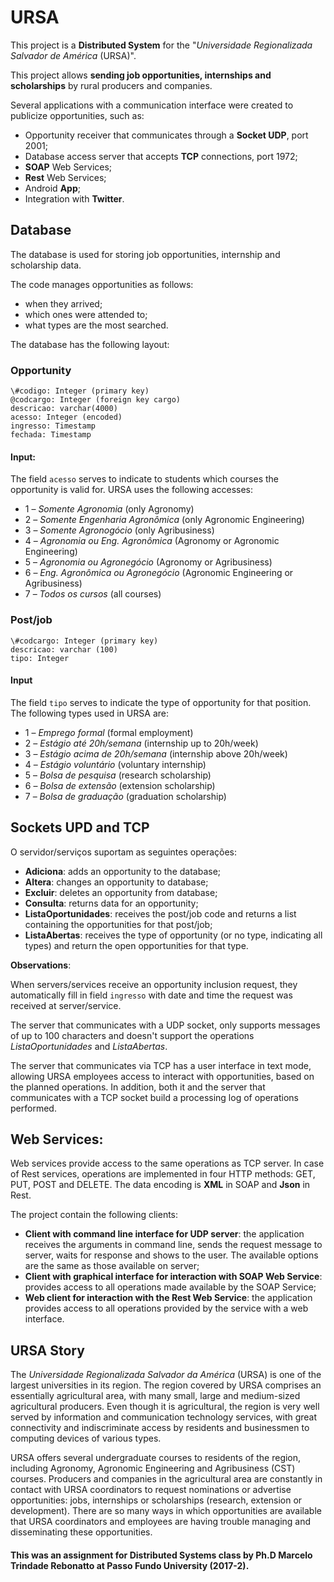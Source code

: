 # URSA

This project is a **Distributed System** for the "*Universidade Regionalizada Salvador de América* (URSA)".

This project allows **sending job opportunities, internships and scholarships** by rural producers and companies.

Several applications with a communication interface were created to publicize opportunities, such as:

- Opportunity receiver that communicates through a **Socket UDP**, port 2001;
- Database access server that accepts **TCP** connections, port 1972;
- **SOAP** Web Services;
- **Rest** Web Services;
- Android **App**;
- Integration with **Twitter**.

## Database

The database is used for storing job opportunities, internship and scholarship data.

The code manages opportunities as follows:
- when they arrived;
- which ones were attended to;
- what types are the most searched.

The database has the following layout:

### Opportunity
```
\#codigo: Integer (primary key)
@codcargo: Integer (foreign key cargo)
descricao: varchar(4000)
acesso: Integer (encoded)
ingresso: Timestamp
fechada: Timestamp
```

#### Input:

The field ```acesso``` serves to indicate to students which courses the opportunity is valid for. URSA uses the following accesses:

- 1 – *Somente Agronomia* (only Agronomy)
- 2 – *Somente Engenharia Agronômica* (only Agronomic Engineering)
- 3 – *Somente Agronogócio* (only Agribusiness)
- 4 – *Agronomia ou Eng. Agronômica* (Agronomy or Agronomic Engineering)
- 5 – *Agronomia ou Agronegócio* (Agronomy or Agribusiness)
- 6 – *Eng. Agronômica ou Agronegócio* (Agronomic Engineering or Agribusiness)
- 7 – *Todos os cursos* (all courses)

### Post/job
```
\#codcargo: Integer (primary key)
descricao: varchar (100)
tipo: Integer
```

#### Input

The field ```tipo``` serves to indicate the type of opportunity for that position. The following types used in URSA are:

- 1 – *Emprego formal* (formal employment)
- 2 – *Estágio até 20h/semana* (internship up to 20h/week)
- 3 – *Estágio acima de 20h/semana* (internship above 20h/week)
- 4 – *Estágio voluntário* (voluntary internship)
- 5 – *Bolsa de pesquisa* (research scholarship)
- 6 – *Bolsa de extensão* (extension scholarship)
- 7 – *Bolsa de graduação* (graduation scholarship)

## Sockets UPD and TCP

O servidor/serviços suportam as seguintes operações:

- **Adiciona**: adds an opportunity to the database;
- **Altera**: changes an opportunity to database;
- **Excluir**: deletes an opportunity from database; 
- **Consulta**: returns data for an opportunity;
- **ListaOportunidades**: receives the post/job code and returns a list containing the opportunities for that post/job;
- **ListaAbertas**: receives the type of opportunity (or no type, indicating all types) and return the open opportunities for that type.

**Observations**:

When servers/services receive an opportunity inclusion request, they automatically fill in field ```ingresso``` with date and time the request was received at server/service.

The server that communicates with a UDP socket, only supports messages of up to 100 characters and doesn't support the operations *ListaOportunidades* and *ListaAbertas*.

The server that communicates via TCP has a user interface in text mode, allowing URSA employees access to interact with opportunities, based on the planned operations. In addition, both it and the server that communicates with a TCP socket build a processing log of operations performed.


## Web Services:

Web services provide access to the same operations as TCP server. In case of Rest services, operations are implemented in four HTTP methods: GET, PUT, POST and DELETE. The data encoding is **XML** in SOAP and **Json** in Rest.

The project contain the following clients:

- **Client with command line interface for UDP server**: the application receives the arguments in command line, sends the request message to server, waits for response and shows to the user. The available options are the same as those available on server;
- **Client with graphical interface for interaction with SOAP Web Service**: provides access to all operations made available by the SOAP Service;
- **Web client for interaction with the Rest Web Service**: the application provides access to all operations provided by the service with a web interface.

## URSA Story

The *Universidade Regionalizada Salvador da América* (URSA) is one of the largest universities in its region. The region covered by URSA comprises an essentially agricultural area, with many small, large and medium-sized agricultural producers. Even though it is agricultural, the region is very well served by information and communication technology services, with great connectivity and indiscriminate access by residents and businessmen to computing devices of various types. 

URSA offers several undergraduate courses to residents of the region, including Agronomy, Agronomic Engineering and Agribusiness (CST) courses. Producers and companies in the agricultural area are constantly in contact with URSA coordinators to request nominations or advertise opportunities: jobs, internships or scholarships (research, extension or development). There are so many ways in which opportunities are available that URSA coordinators and employees are having trouble managing and disseminating these opportunities.

#### This was an assignment for Distributed Systems class by Ph.D Marcelo Trindade Rebonatto at Passo Fundo University (2017-2).
